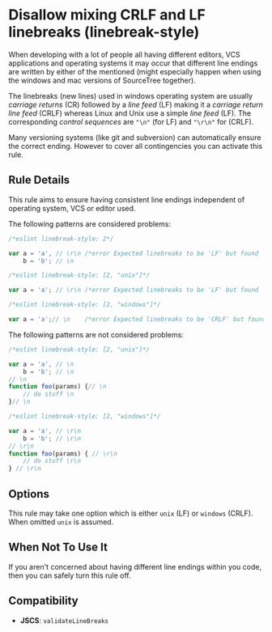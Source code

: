 # Disallow mixing CRLF and LF linebreaks (linebreak-style)

When developing with a lot of people all having different editors, VCS applications and operating systems it may occur that
different line endings are written by either of the mentioned (might especially happen when using the windows and mac versions of SourceTree together).

The linebreaks (new lines) used in windows operating system are usually _carriage returns_ (CR) followed by a _line feed_ (LF) making it a _carriage return line feed_ (CRLF)
whereas Linux and Unix use a simple _line feed_ (LF). The corresponding _control sequences_ are `"\n"` (for LF) and `"\r\n"` for (CRLF).

Many versioning systems (like git and subversion) can automatically ensure the correct ending. However to cover all contingencies you can activate this rule.

## Rule Details

This rule aims to ensure having consistent line endings independent of operating system, VCS or editor used.

The following patterns are considered problems:

```js
/*eslint linebreak-style: 2*/

var a = 'a', // \r\n /*error Expected linebreaks to be 'LF' but found 'CRLF'.*/
    b = 'b'; // \n
```

```js
/*eslint linebreak-style: [2, "unix"]*/

var a = 'a'; // \r\n /*error Expected linebreaks to be 'LF' but found 'CRLF'.*/

```

```js
/*eslint linebreak-style: [2, "windows"]*/

var a = 'a';// \n    /*error Expected linebreaks to be 'CRLF' but found 'LF'.*/
```

The following patterns are not considered problems:

```js
/*eslint linebreak-style: [2, "unix"]*/

var a = 'a', // \n
    b = 'b'; // \n
// \n
function foo(params) {// \n
    // do stuff \n
}// \n
```

```js
/*eslint linebreak-style: [2, "windows"]*/

var a = 'a', // \r\n
    b = 'b'; // \r\n
// \r\n
function foo(params) { // \r\n
    // do stuff \r\n
} // \r\n
```

## Options

This rule may take one option which is either `unix` (LF) or `windows` (CRLF). When omitted `unix` is assumed.

## When Not To Use It

If you aren't concerned about having different line endings within you code, then you can safely turn this rule off.

## Compatibility

* **JSCS**: `validateLineBreaks`
